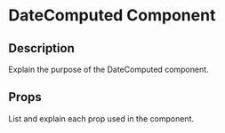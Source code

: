 # DateComputed Component

## Description
Explain the purpose of the DateComputed component.

## Props
List and explain each prop used in the component.